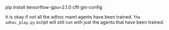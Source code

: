 pip install tensorflow-gpu=2.1.0 cffi gin-config

It is okay if not all the adhoc maml agents have been trained. `The adhoc_play.py` script will still run with just the agents that have been trained.
